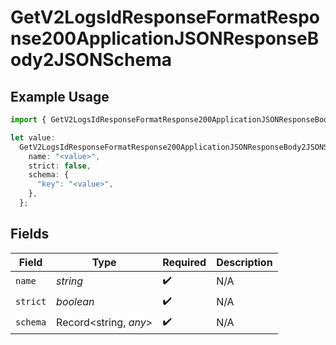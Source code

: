 # GetV2LogsIdResponseFormatResponse200ApplicationJSONResponseBody2JSONSchema

## Example Usage

```typescript
import { GetV2LogsIdResponseFormatResponse200ApplicationJSONResponseBody2JSONSchema } from "orq-poc-typescript-multi-env-version/models/operations";

let value:
  GetV2LogsIdResponseFormatResponse200ApplicationJSONResponseBody2JSONSchema = {
    name: "<value>",
    strict: false,
    schema: {
      "key": "<value>",
    },
  };
```

## Fields

| Field                 | Type                  | Required              | Description           |
| --------------------- | --------------------- | --------------------- | --------------------- |
| `name`                | *string*              | :heavy_check_mark:    | N/A                   |
| `strict`              | *boolean*             | :heavy_check_mark:    | N/A                   |
| `schema`              | Record<string, *any*> | :heavy_check_mark:    | N/A                   |